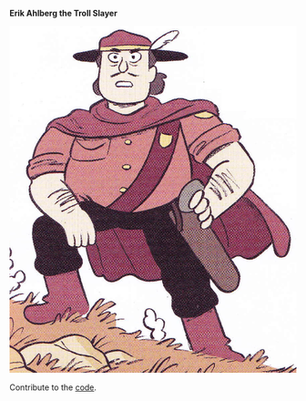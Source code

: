 **Erik Ahlberg the Troll Slayer**

![Erik Ahlberg](/images/Erik_Ahlberg.png)

Contribute to the [code](https://github.com/SparagusGamer/Erik-Website/). 
